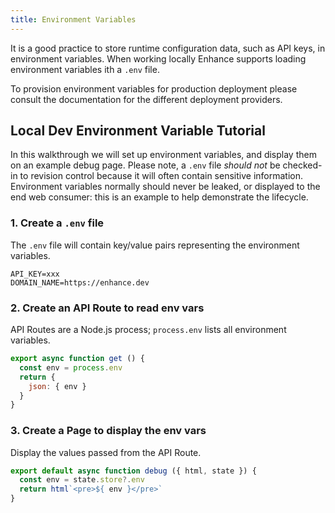 ```yaml
---
title: Environment Variables
---
```


It is a good practice to store runtime configuration data, such as API keys, in environment variables. When working locally Enhance supports loading environment variables ith a `.env` file.

<doc-callout mark="🔎">
To provision environment variables for production deployment please consult the documentation for the different deployment providers.
</doc-callout>

## Local Dev Environment Variable Tutorial

In this walkthrough we will set up environment variables, and display them on an example debug page. Please note, a `.env` file *should not* be checked-in to revision control because it will often contain sensitive information. Environment variables normally should never be leaked, or displayed to the end web consumer: this is an example to help demonstrate the lifecycle.

### 1. Create a `.env` file

The `.env` file will contain key/value pairs representing the environment variables.

<doc-code filename=".env">

```
API_KEY=xxx
DOMAIN_NAME=https://enhance.dev
```

</doc-code>

### 2. Create an API Route to read env vars

API Routes are a Node.js process; `process.env` lists all environment variables.

<doc-code filename="app/api/debug.mjs" highlight="2-add" callout="4-env">

```javascript
export async function get () {
  const env = process.env
  return {
    json: { env }
  }
}
```

</doc-code>

### 3. Create a Page to display the env vars

Display the values passed from the API Route.

<doc-code filename="app/pages/debug.mjs" highlight="2-add">

```javascript
export default async function debug ({ html, state }) {
  const env = state.store?.env
  return html`<pre>${ env }</pre>`
}
```

</doc-code>
